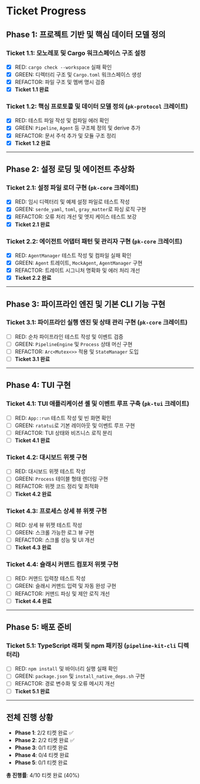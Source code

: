 # Ticket Progress

## Phase 1: 프로젝트 기반 및 핵심 데이터 모델 정의

### Ticket 1.1: 모노레포 및 Cargo 워크스페이스 구조 설정
- [x] RED: `cargo check --workspace` 실패 확인
- [x] GREEN: 디렉터리 구조 및 `Cargo.toml` 워크스페이스 생성
- [x] REFACTOR: 파일 구조 및 멤버 명시 검증
- [x] **Ticket 1.1 완료**

### Ticket 1.2: 핵심 프로토콜 및 데이터 모델 정의 (`pk-protocol` 크레이트)
- [x] RED: 테스트 파일 작성 및 컴파일 에러 확인
- [x] GREEN: `Pipeline`, `Agent` 등 구조체 정의 및 derive 추가
- [x] REFACTOR: 문서 주석 추가 및 모듈 구조 정리
- [x] **Ticket 1.2 완료**

---

## Phase 2: 설정 로딩 및 에이전트 추상화

### Ticket 2.1: 설정 파일 로더 구현 (`pk-core` 크레이트)
- [x] RED: 임시 디렉터리 및 예제 설정 파일로 테스트 작성
- [x] GREEN: `serde_yaml`, `toml`, `gray_matter`로 파싱 로직 구현
- [x] REFACTOR: 오류 처리 개선 및 엣지 케이스 테스트 보강
- [x] **Ticket 2.1 완료**

### Ticket 2.2: 에이전트 어댑터 패턴 및 관리자 구현 (`pk-core` 크레이트)
- [x] RED: `AgentManager` 테스트 작성 및 컴파일 실패 확인
- [x] GREEN: `Agent` 트레이트, `MockAgent`, `AgentManager` 구현
- [x] REFACTOR: 트레이트 시그니처 명확화 및 에러 처리 개선
- [x] **Ticket 2.2 완료**

---

## Phase 3: 파이프라인 엔진 및 기본 CLI 기능 구현

### Ticket 3.1: 파이프라인 실행 엔진 및 상태 관리 구현 (`pk-core` 크레이트)
- [ ] RED: 순차 파이프라인 테스트 작성 및 이벤트 검증
- [ ] GREEN: `PipelineEngine` 및 `Process` 상태 머신 구현
- [ ] REFACTOR: `Arc<Mutex<>>` 적용 및 `StateManager` 도입
- [ ] **Ticket 3.1 완료**

---

## Phase 4: TUI 구현

### Ticket 4.1: TUI 애플리케이션 셸 및 이벤트 루프 구축 (`pk-tui` 크레이트)
- [ ] RED: `App::run` 테스트 작성 및 빈 화면 확인
- [ ] GREEN: `ratatui`로 기본 레이아웃 및 이벤트 루프 구현
- [ ] REFACTOR: TUI 상태와 비즈니스 로직 분리
- [ ] **Ticket 4.1 완료**

### Ticket 4.2: 대시보드 위젯 구현
- [ ] RED: 대시보드 위젯 테스트 작성
- [ ] GREEN: `Process` 테이블 형태 렌더링 구현
- [ ] REFACTOR: 위젯 코드 정리 및 최적화
- [ ] **Ticket 4.2 완료**

### Ticket 4.3: 프로세스 상세 뷰 위젯 구현
- [ ] RED: 상세 뷰 위젯 테스트 작성
- [ ] GREEN: 스크롤 가능한 로그 뷰 구현
- [ ] REFACTOR: 스크롤 성능 및 UI 개선
- [ ] **Ticket 4.3 완료**

### Ticket 4.4: 슬래시 커맨드 컴포저 위젯 구현
- [ ] RED: 커맨드 입력창 테스트 작성
- [ ] GREEN: 슬래시 커맨드 입력 및 자동 완성 구현
- [ ] REFACTOR: 커맨드 파싱 및 제안 로직 개선
- [ ] **Ticket 4.4 완료**

---

## Phase 5: 배포 준비

### Ticket 5.1: TypeScript 래퍼 및 npm 패키징 (`pipeline-kit-cli` 디렉터리)
- [ ] RED: `npm install` 및 바이너리 실행 실패 확인
- [ ] GREEN: `package.json` 및 `install_native_deps.sh` 구현
- [ ] REFACTOR: 경로 변수화 및 오류 메시지 개선
- [ ] **Ticket 5.1 완료**

---

## 전체 진행 상황

- **Phase 1**: 2/2 티켓 완료 ✅
- **Phase 2**: 2/2 티켓 완료 ✅
- **Phase 3**: 0/1 티켓 완료
- **Phase 4**: 0/4 티켓 완료
- **Phase 5**: 0/1 티켓 완료

**총 진행률**: 4/10 티켓 완료 (40%)

